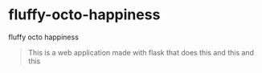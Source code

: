# fluffy-octo-happiness
fluffy octo happiness
> This is a web application made with flask that does this and this and this

